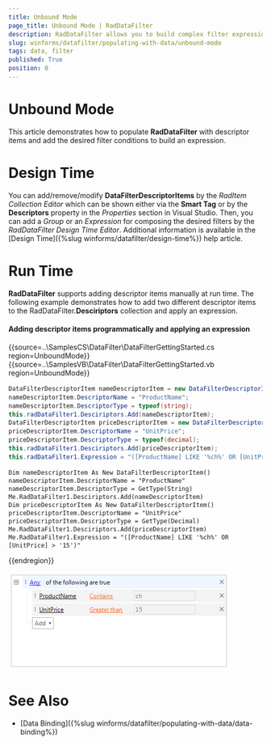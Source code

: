 ```yaml
---
title: Unbound Mode
page_title: Unbound Mode | RadDataFilter
description: RadDataFilter allows you to build complex filter expressions based on the data and collection type of the source fields. 
slug: winforms/datafilter/populating-with-data/unbound-mode
tags: data, filter
published: True
position: 0
---
```


# Unbound Mode

This article demonstrates how to populate **RadDataFilter** with descriptor items and add the desired filter conditions to build an expression.

# Design Time
 
You can add/remove/modify **DataFilterDescriptorItems** by the *RadItem Collection Editor* which can be shown either via the **Smart Tag** or by the **Descriptors** property in the *Properties* section in Visual Studio. Then, you can add a *Group* or an *Expression* for composing the desired filters by the *RadDataFilter Design Time Editor*. Additional information is available in the [Design Time]({%slug winforms/datafilter/design-time%}) help article.

# Run Time

**RadDataFilter** supports adding descriptor items manually at run time. The following example demonstrates how to add two different descriptor items to the RadDataFilter.**Desciriptors** collection and apply an expression. 

#### Adding descriptor items programmatically and applying an expression

{{source=..\SamplesCS\DataFilter\DataFilterGettingStarted.cs region=UnboundMode}} 
{{source=..\SamplesVB\DataFilter\DataFilterGettingStarted.vb region=UnboundMode}}
````C#
DataFilterDescriptorItem nameDescriptorItem = new DataFilterDescriptorItem();
nameDescriptorItem.DescriptorName = "ProductName";
nameDescriptorItem.DescriptorType = typeof(string);
this.radDataFilter1.Desciriptors.Add(nameDescriptorItem);
DataFilterDescriptorItem priceDescriptorItem = new DataFilterDescriptorItem();
priceDescriptorItem.DescriptorName = "UnitPrice";
priceDescriptorItem.DescriptorType = typeof(decimal);
this.radDataFilter1.Desciriptors.Add(priceDescriptorItem);
this.radDataFilter1.Expression = "([ProductName] LIKE '%ch%' OR [UnitPrice] > '15')";

````
````VB.NET
Dim nameDescriptorItem As New DataFilterDescriptorItem()
nameDescriptorItem.DescriptorName = "ProductName"
nameDescriptorItem.DescriptorType = GetType(String)
Me.RadDataFilter1.Desciriptors.Add(nameDescriptorItem)
Dim priceDescriptorItem As New DataFilterDescriptorItem()
priceDescriptorItem.DescriptorName = "UnitPrice"
priceDescriptorItem.DescriptorType = GetType(Decimal)
Me.RadDataFilter1.Desciriptors.Add(priceDescriptorItem)
Me.RadDataFilter1.Expression = "([ProductName] LIKE '%ch%' OR [UnitPrice] > '15')"

```` 

{{endregion}}


![datafilter-unbound-mode 001](images/datafilter-unbound-mode001.png)

# See Also

* [Data Binding]({%slug winforms/datafilter/populating-with-data/data-binding%})	